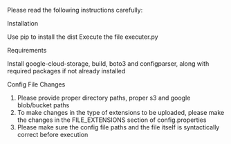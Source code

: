 Please read the following instructions carefully:

Installation

Use pip to install the dist
Execute the file executer.py

Requirements

Install google-cloud-storage, build, boto3 and configparser, along with required packages if not already installed

Config File Changes
1. Please provide proper directory paths, proper s3 and google blob/bucket paths
2. To make changes in the type of extensions to be uploaded, please make the changes in the FILE_EXTENSIONS section of config.properties
3. Please make sure the config file paths and the file itself is syntactically correct before execution
